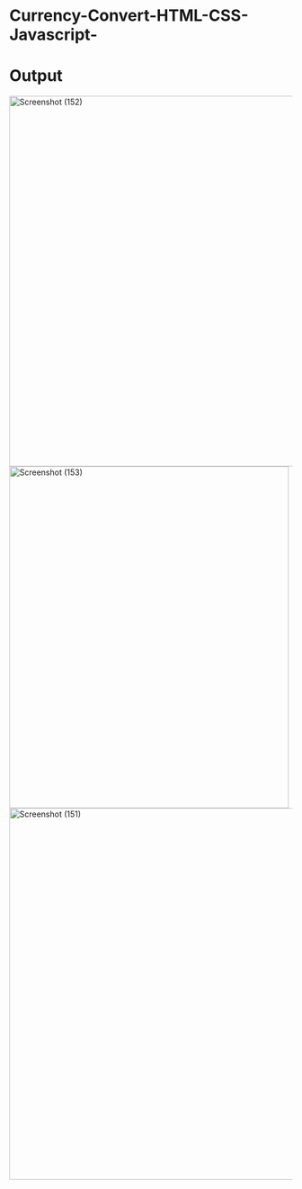 # Currency-Convert-HTML-CSS-Javascript-
# Output
<img width="709" height="659" alt="Screenshot (152)" src="https://github.com/user-attachments/assets/a1cd6776-2b13-4ea8-bb4d-6fbad4b6cfc8" />
<img width="497" height="608" alt="Screenshot (153)" src="https://github.com/user-attachments/assets/e90b1251-b936-48a2-95d6-efc36fbbf1c3" />
<img width="663" height="661" alt="Screenshot (151)" src="https://github.com/user-attachments/assets/e51de7bf-6e94-4be5-a389-b0bb8f04507d" />
